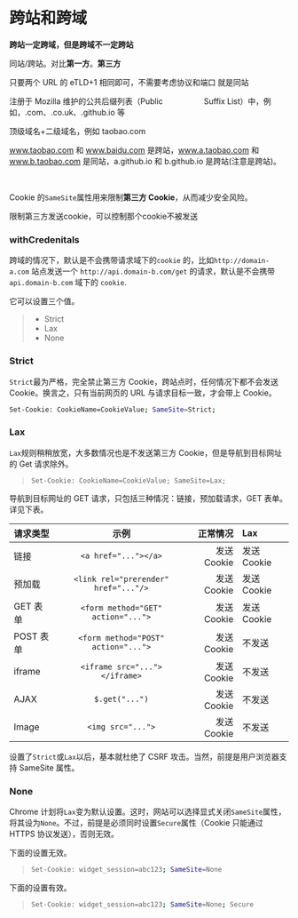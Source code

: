 # 跨站和跨域

**跨站一定跨域，但是跨域不一定跨站**

同站/跨站。对比**第一方**。**第三方** 

只要两个 URL 的 eTLD+1 相同即可，不需要考虑协议和端口 就是同站

注册于 Mozilla 维护的公共后缀列表（Public 　　　　　Suffix List）中，例如，.com、.co.uk、.github.io 等

顶级域名+二级域名，例如 taobao.com

www.taobao.com 和 www.baidu.com 是跨站，www.a.taobao.com 和 www.b.taobao.com 是同站，a.github.io 和 b.github.io 是跨站(注意是跨站)。



​	

Cookie 的`SameSite`属性用来限制**第三方 Cookie**，从而减少安全风险。

限制第三方发送cookie，可以控制那个cookie不被发送

### withCredenitals

跨域的情况下，默认是不会携带请求域下的`cookie` 的，比如`http://domain-a.com` 站点发送一个 `http://api.domain-b.com/get` 的请求，默认是不会携带 `api.domain-b.com` 域下的 `cookie`.







它可以设置三个值。

> - Strict
> - Lax
> - None



### Strict

`Strict`最为严格，完全禁止第三方 Cookie，跨站点时，任何情况下都不会发送 Cookie。换言之，只有当前网页的 URL 与请求目标一致，才会带上 Cookie。

```bash
Set-Cookie: CookieName=CookieValue; SameSite=Strict;
```

###  Lax

`Lax`规则稍稍放宽，大多数情况也是不发送第三方 Cookie，但是导航到目标网址的 Get 请求除外。

> ```markup
> Set-Cookie: CookieName=CookieValue; SameSite=Lax;
> ```

导航到目标网址的 GET 请求，只包括三种情况：链接，预加载请求，GET 表单。详见下表。

| 请求类型  |                 示例                 |    正常情况 | Lax         |
| :-------- | :----------------------------------: | ----------: | :---------- |
| 链接      |         `<a href="..."></a>`         | 发送 Cookie | 发送 Cookie |
| 预加载    | `<link rel="prerender" href="..."/>` | 发送 Cookie | 发送 Cookie |
| GET 表单  |  `<form method="GET" action="...">`  | 发送 Cookie | 发送 Cookie |
| POST 表单 | `<form method="POST" action="...">`  | 发送 Cookie | 不发送      |
| iframe    |    `<iframe src="..."></iframe>`     | 发送 Cookie | 不发送      |
| AJAX      |            `$.get("...")`            | 发送 Cookie | 不发送      |
| Image     |          `<img src="...">`           | 发送 Cookie | 不发送      |

设置了`Strict`或`Lax`以后，基本就杜绝了 CSRF 攻击。当然，前提是用户浏览器支持 SameSite 属性。

### None

Chrome 计划将`Lax`变为默认设置。这时，网站可以选择显式关闭`SameSite`属性，将其设为`None`。不过，前提是必须同时设置`Secure`属性（Cookie 只能通过 HTTPS 协议发送），否则无效。

下面的设置无效。

> ```bash
> Set-Cookie: widget_session=abc123; SameSite=None
> ```

下面的设置有效。

> ```bash
> Set-Cookie: widget_session=abc123; SameSite=None; Secure
> ```